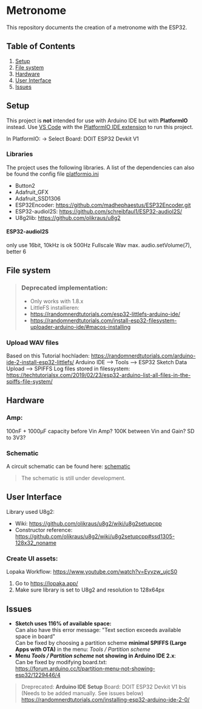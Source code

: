 # Metronome

This repository documents the creation of a metronome with the ESP32.

## Table of Contents

1. [Setup](#setup)
2. [File system](#file-system)
3. [Hardware](#hardware)
4. [User Interface](#user-interface)
5. [Issues](#issues)

## Setup

This project is **not** intended for use with Arduino IDE but with **PlatformIO** instead.
Use [VS Code](https://code.visualstudio.com/) with the [PlatformIO IDE extension](https://marketplace.visualstudio.com/items?itemName=platformio.platformio-ide) to run this project.

In PlatformIO: -> Select Board: DOIT ESP32 Devkit V1

### Libraries

The project uses the following libraries. A list of the dependencies can also be found the config file [platformio.ini](platformio.ini)

- Button2
- Adafruit_GFX
- Adafruit_SSD1306
- ESP32Encoder: https://github.com/madhephaestus/ESP32Encoder.git
- ESP32-audioI2S: https://github.com/schreibfaul1/ESP32-audioI2S/
- U8g2lib: https://github.com/olikraus/u8g2

#### ESP32-audioI2S

only use 16bit, 10kHz is ok
500Hz Fullscale Wav max. audio.setVolume(7), better 6

## File system

> ### Deprecated implementation:
>
> - Only works with 1.8.x
> - LittleFS installieren:
> - https://randomnerdtutorials.com/esp32-littlefs-arduino-ide/
> - https://randomnerdtutorials.com/install-esp32-filesystem-uploader-arduino-ide/#macos-installing

### Upload WAV files

Based on this Tutorial hochladen: https://randomnerdtutorials.com/arduino-ide-2-install-esp32-littlefs/
Arduino IDE --> Tools --> ESP32 Sketch Data Upload --> SPIFFS
Log files stored in filessystem: https://techtutorialsx.com/2019/02/23/esp32-arduino-list-all-files-in-the-spiffs-file-system/

## Hardware

### Amp:

100nF + 1000µF capacity before Vin Amp?
100K between Vin and Gain?
SD to 3V3?

### Schematic

A circuit schematic can be found here: [schematic](schematic.pdf)

> The schematic is still under development.

## User Interface

Library used U8g2:

- Wiki: https://github.com/olikraus/u8g2/wiki/u8g2setupcpp
- Constructor reference: https://github.com/olikraus/u8g2/wiki/u8g2setupcpp#ssd1305-128x32_noname

### Create UI assets:

Lopaka Workflow: https://www.youtube.com/watch?v=Eyvzw_ujcS0

1. Go to https://lopaka.app/
2. Make sure library is set to U8g2 and resolution to 128x64px

## Issues

- **Sketch uses 116% of available space:** \
  Can also have this error message: "Text section exceeds available space in board"\
  Can be fixed by choosing a partition scheme **minimal SPIFFS (Large Apps with OTA)** in the menu: _Tools / Partition scheme_
- **Menu _Tools / Partition scheme_ not showing in Arduino IDE 2.x**:\
  Can be fixed by modifying board.txt: https://forum.arduino.cc/t/partition-menu-not-showing-esp32/1229446/4

> Dreprecated:
> **Arduino IDE Setup**
> Board: DOIT ESP32 Devkit V1 bis (Needs to be added manually. See issues below)
> https://randomnerdtutorials.com/installing-esp32-arduino-ide-2-0/
